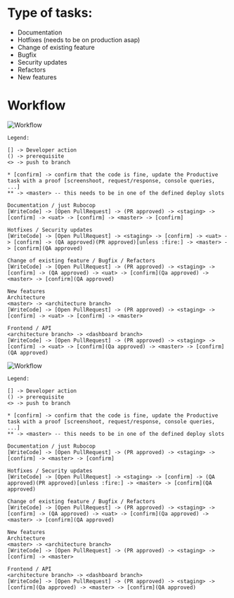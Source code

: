 # Type of tasks:
* Documentation
* Hotfixes (needs to be on production asap)
* Change of existing feature
* Bugfix
* Security updates
* Refactors
* New features

# Workflow

<!-- With Staging and UAT -->
![Workflow](https://lucid.app/publicSegments/view/41abf00b-4ffa-40ed-9082-32ae8f5ddfde/image.png)

```
Legend:

[] -> Developer action
() -> prerequisite
<> -> push to branch

* [confirm] -> confirm that the code is fine, update the Productive task with a proof [screenshoot, request/response, console queries, ...]
** -> <master> -- this needs to be in one of the defined deploy slots
```

```
Documentation / just Rubocop
[WriteCode] -> [Open PullRequest] -> (PR approved) -> <staging> -> [confirm] -> <uat> -> [confirm] -> <master> -> [confirm]

Hotfixes / Security updates
[WriteCode] -> [Open PullRequest] -> <staging> -> [confirm] -> <uat> -> [confirm] -> (QA approved)(PR approved)[unless :fire:] -> <master> -> [confirm](QA approved)

Change of existing feature / Bugfix / Refactors
[WriteCode] -> [Open PullRequest] -> (PR approved) -> <staging> -> [confirm] -> (QA approved) -> <uat> -> [confirm](Qa approved) -> <master> -> [confirm](QA approved)

New features
Architecture
<master> -> <architecture branch>
[WriteCode] -> [Open PullRequest] -> (PR approved) -> <staging> -> [confirm] -> <uat> -> [confirm] -> <master>

Frontend / API
<architecture branch> -> <dashboard branch>
[WriteCode] -> [Open PullRequest] -> (PR approved) -> <staging> -> [confirm] -> <uat> -> [confirm](Qa approved) -> <master> -> [confirm](QA approved)
```

<!-- With Staging -->
![Workflow](https://lucid.app/publicSegments/view/99e8ab13-078f-41d8-b73d-9f7c4d7f26c9/image.png)

```
Legend:

[] -> Developer action
() -> prerequisite
<> -> push to branch

* [confirm] -> confirm that the code is fine, update the Productive task with a proof [screenshoot, request/response, console queries, ...]
** -> <master> -- this needs to be in one of the defined deploy slots
```

```
Documentation / just Rubocop
[WriteCode] -> [Open PullRequest] -> (PR approved) -> <staging> -> [confirm] -> <master> -> [confirm]

Hotfixes / Security updates
[WriteCode] -> [Open PullRequest] -> <staging> -> [confirm] -> (QA approved)(PR approved)[unless :fire:] -> <master> -> [confirm](QA approved)

Change of existing feature / Bugfix / Refactors
[WriteCode] -> [Open PullRequest] -> (PR approved) -> <staging> -> [confirm] -> (QA approved) -> <uat> -> [confirm](Qa approved) -> <master> -> [confirm](QA approved)

New features
Architecture
<master> -> <architecture branch>
[WriteCode] -> [Open PullRequest] -> (PR approved) -> <staging> -> [confirm] -> <master>

Frontend / API
<architecture branch> -> <dashboard branch>
[WriteCode] -> [Open PullRequest] -> (PR approved) -> <staging> -> [confirm](Qa approved) -> <master> -> [confirm](QA approved)
```

